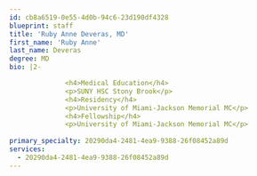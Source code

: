 ```yaml
---
id: cb8a6519-0e55-4d0b-94c6-23d190df4328
blueprint: staff
title: 'Ruby Anne Deveras, MD'
first_name: 'Ruby Anne'
last_name: Deveras
degree: MD
bio: |2-

              <h4>Medical Education</h4>
              <p>SUNY HSC Stony Brook</p>
              <h4>Residency</h4>
              <p>University of Miami-Jackson Memorial MC</p>
              <h4>Fellowship</h4>
              <p>University of Miami-Jackson Memorial MC</p>
          
primary_specialty: 20290da4-2481-4ea9-9388-26f08452a89d
services:
  - 20290da4-2481-4ea9-9388-26f08452a89d
---
```

